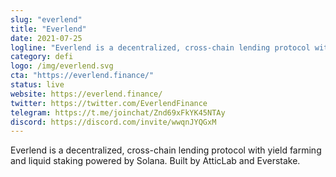 ```yaml
---
slug: "everlend"
title: "Everlend"
date: 2021-07-25
logline: "Everlend is a decentralized, cross-chain lending protocol with yield farming and liquid staking powered by Solana. Built by AtticLab and Everstake."
category: defi
logo: /img/everlend.svg
cta: "https://everlend.finance/"
status: live
website: https://everlend.finance/
twitter: https://twitter.com/EverlendFinance
telegram: https://t.me/joinchat/Znd69xFkYK45NTAy
discord: https://discord.com/invite/wwqnJYQGxM
---
```


Everlend is a decentralized, cross-chain lending protocol with yield farming and liquid staking powered by Solana. Built by AtticLab and Everstake.
